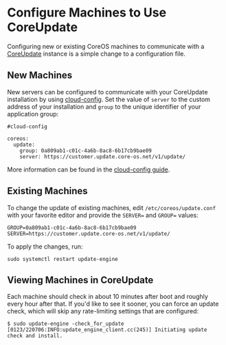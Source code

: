 # Configure Machines to Use CoreUpdate

Configuring new or existing CoreOS machines to communicate with a [CoreUpdate](https://coreos.com/products/coreupdate) instance is a simple change to a configuration file.

## New Machines

New servers can be configured to communicate with your CoreUpdate installation by using [cloud-config](https://coreos.com/docs/cluster-management/setup/cloudinit-cloud-config). Set the value of `server` to the custom address of your installation and `group` to the unique identifier of your application group:

```
#cloud-config

coreos:
  update:
    group: 0a809ab1-c01c-4a6b-8ac8-6b17cb9bae09
    server: https://customer.update.core-os.net/v1/update/
```

More information can be found in the [cloud-config guide](http://coreos.com/docs/cluster-management/setup/cloudinit-cloud-config/#coreos).

## Existing Machines

To change the update of existing machines, edit `/etc/coreos/update.conf` with your favorite editor and provide the `SERVER=` and `GROUP=` values:

```
GROUP=0a809ab1-c01c-4a6b-8ac8-6b17cb9bae09
SERVER=https://customer.update.core-os.net/v1/update/
```

To apply the changes, run:

```
sudo systemctl restart update-engine
```

## Viewing Machines in CoreUpdate

Each machine should check in about 10 minutes after boot and roughly every hour after that. If you'd like to see it sooner, you can force an update check, which will skip any rate-limiting settings that are configured:

```
$ sudo update-engine -check_for_update
[0123/220706:INFO:update_engine_client.cc(245)] Initiating update check and install.
```
